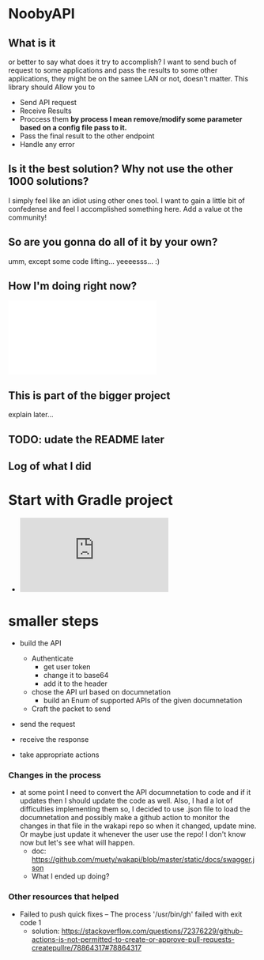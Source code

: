 # NoobyAPI

## What is it

or better to say what does it try to accomplish? I want to send buch of request to some applications and pass the results to some other applications, they might be on the samee LAN or not, doesn't matter.
This library should Allow you to

- Send API request
- Receive Results
- Proccess them **by process I mean remove/modify some parameter based on a config file pass to it.**
- Pass the final result to the other endpoint
- Handle any error

## Is it the best solution? Why not use the other 1000 solutions?

I simply feel like an idiot using other ones tool. I want to gain a little bit of confedense and feel I accomplished something here.
Add a value ot the community!

## So are you gonna do all of it by your own?

umm, except some code lifting... yeeeesss... :)

## How I'm doing right now?

![Report](./report/test/index.html)

## This is part of the bigger project

explain later...

## TODO: udate the README later

## Log of what I did

# Start with Gradle project

- ![Starter Guide](https://docs.gradle.org/current/samples/sample_building_java_libraries.html)

# smaller steps

- build the API
  - Authenticate
    - get user token
    - change it to base64
    - add it to the header
  - chose the API url based on documnetation
    - build an Enum of supported APIs of the given documnetation
  - Craft the packet to send

- send the request
- receive the response
- take appropriate actions

### Changes in the process

- at some point I need to convert the API documnetation to code and if it updates then I should update the code as well. Also, I had a lot of difficulties implementing them so, I decided to use .json file to load the documnetation and possibly make a github action to monitor the changes in that file in the wakapi repo so when it changed, update mine. Or maybe just update it whenever the user use the repo! I don't know now but let's see what will happen.
  - doc: <https://github.com/muety/wakapi/blob/master/static/docs/swagger.json>
  - What I ended up doing?

### Other resources that helped

- Failed to push quick fixes – The process '/usr/bin/gh' failed with exit code 1
  - solution: <https://stackoverflow.com/questions/72376229/github-actions-is-not-permitted-to-create-or-approve-pull-requests-createpullre/78864317#78864317>
